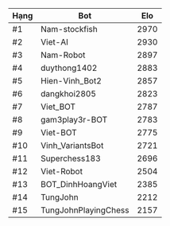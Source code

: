 Hạng|Bot|Elo
---|---|---
#1|Nam-stockfish|2970
#2|Viet-AI|2930
#3|Nam-Robot|2897
#4|duythong1402|2883
#5|Hien-Vinh_Bot2|2857
#6|dangkhoi2805|2823
#7|Viet_BOT|2787
#8|gam3play3r-BOT|2783
#9|Viet-BOT|2775
#10|Vinh_VariantsBot|2721
#11|Superchess183|2696
#12|Viet-Robot|2504
#13|BOT_DinhHoangViet|2385
#14|TungJohn|2212
#15|TungJohnPlayingChess|2157
